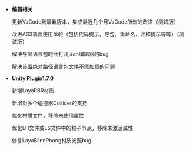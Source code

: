 
- **编辑相关**

  更新VsCode到最新版本，集成最近几个月VsCode所做的改进（测试版）

  改进AS3语言使用体验（包括代码提示，导包，重命名，注释提示等等）（测试版）

  解决导出语言包时会打开json编辑器的bug

  解决设置绝对路径语言包文件不能加载的问题


- **Unity Plugin1.7.0**

  新增LayaPBR材质

  新增对多个碰撞器Collider的支持

  优化材质文件，移除未使用属性

  优化LH文件或LS文件中的粒子节点，移除未激活属性

  修复LayaBlinnPhong材质光照bug
